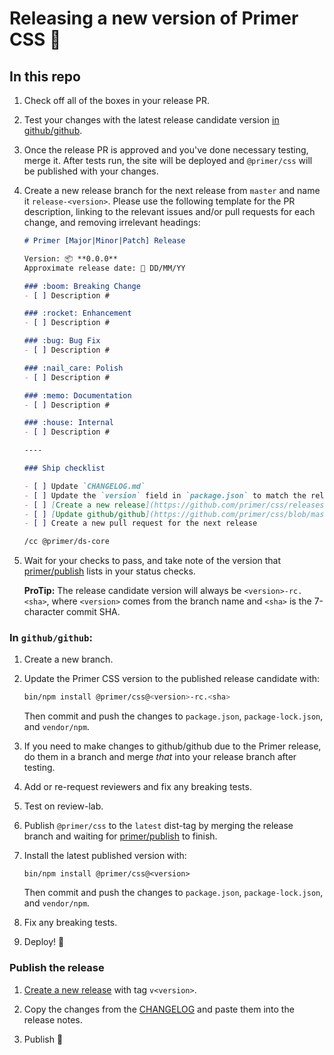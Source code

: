 # Releasing a new version of Primer CSS 🎉


## In this repo

1. Check off all of the boxes in your release PR.

1. Test your changes with the latest release candidate version [in github/github](#in-github-github).

1. Once the release PR is approved and you've done necessary testing, merge it. After tests run, the site will be deployed and `@primer/css` will be published with your changes.

1. Create a new release branch for the next release from `master` and name it `release-<version>`. Please use the following template for the PR description, linking to the relevant issues and/or pull requests for each change, and removing irrelevant headings:

    ```md
    # Primer [Major|Minor|Patch] Release

    Version: 📦 **0.0.0**
    Approximate release date: 📆 DD/MM/YY

    ### :boom: Breaking Change
    - [ ] Description #

    ### :rocket: Enhancement
    - [ ] Description #

    ### :bug: Bug Fix
    - [ ] Description #
    
    ### :nail_care: Polish
    - [ ] Description #
    
    ### :memo: Documentation
    - [ ] Description #
    
    ### :house: Internal
    - [ ] Description #

    ----

    ### Ship checklist

    - [ ] Update `CHANGELOG.md`
    - [ ] Update the `version` field in `package.json` to match the release version
    - [ ] [Create a new release](https://github.com/primer/css/releases/new)
    - [ ] [Update github/github](https://github.com/primer/css/blob/master/RELEASING.md#in-githubgithub)
    - [ ] Create a new pull request for the next release

    /cc @primer/ds-core
    ```

1. Wait for your checks to pass, and take note of the version that [primer/publish] lists in your status checks.

    **ProTip:** The release candidate version will always be `<version>-rc.<sha>`, where `<version>` comes from the branch name and `<sha>` is the 7-character commit SHA.

### In `github/github`:

1. Create a new branch.

1. Update the Primer CSS version to the published release candidate with:

    ```sh
    bin/npm install @primer/css@<version>-rc.<sha>
    ```

    Then commit and push the changes to `package.json`, `package-lock.json`, and `vendor/npm`.

1. If you need to make changes to github/github due to the Primer release, do them in a branch and merge _that_ into your release branch after testing.

1. Add or re-request reviewers and fix any breaking tests.

1. Test on review-lab.

1. Publish `@primer/css` to the `latest` dist-tag by merging the release branch and waiting for [primer/publish] to finish.

1. Install the latest published version with:

    ```
    bin/npm install @primer/css@<version>
    ```

    Then commit and push the changes to `package.json`, `package-lock.json`, and `vendor/npm`.

1. Fix any breaking tests.

1. Deploy! :rocket:


### Publish the release

1. [Create a new release](https://github.com/primer/primer/releases/new) with tag `v<version>`.

2. Copy the changes from the [CHANGELOG] and paste them into the release notes.

3. Publish 🎉

[changelog]: ../CHANGELOG.md
[primer/publish]: https://github.com/primer/publish
